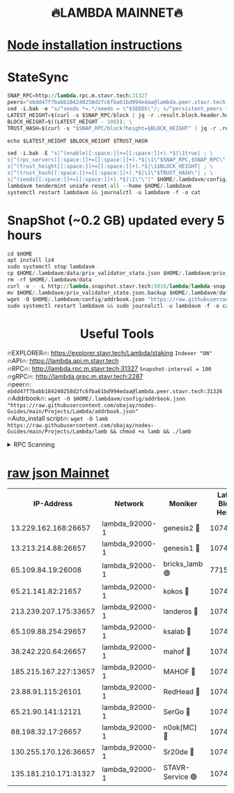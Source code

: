 <h1 align="center"> 🔥LAMBDA MAINNET🔥</h1>


[Node installation instructions](https://github.com/obajay/nodes-Guides/tree/main/Projects/Lambda)
=


# StateSync
```python
SNAP_RPC=http://lambda.rpc.m.stavr.tech:31327
peers="ebdd47f7babb184240258d2fc6fba61bd994edaa@lambda.peer.stavr.tech:31326" 
sed -i.bak -e "s/^seeds *=.*/seeds = \"$SEEDS\"/; s/^persistent_peers *=.*/persistent_peers = \"$PEERS\"/" $HOME/.lambdavm/config/config.toml
LATEST_HEIGHT=$(curl -s $SNAP_RPC/block | jq -r .result.block.header.height); \
BLOCK_HEIGHT=$((LATEST_HEIGHT - 100)); \
TRUST_HASH=$(curl -s "$SNAP_RPC/block?height=$BLOCK_HEIGHT" | jq -r .result.block_id.hash)

echo $LATEST_HEIGHT $BLOCK_HEIGHT $TRUST_HASH

sed -i.bak -E "s|^(enable[[:space:]]+=[[:space:]]+).*$|\1true| ; \
s|^(rpc_servers[[:space:]]+=[[:space:]]+).*$|\1\"$SNAP_RPC,$SNAP_RPC\"| ; \
s|^(trust_height[[:space:]]+=[[:space:]]+).*$|\1$BLOCK_HEIGHT| ; \
s|^(trust_hash[[:space:]]+=[[:space:]]+).*$|\1\"$TRUST_HASH\"| ; \
s|^(seeds[[:space:]]+=[[:space:]]+).*$|\1\"\"|" $HOME/.lambdavm/config/config.toml
lambdavm tendermint unsafe-reset-all --home $HOME/.lambdavm
systemctl restart lambdavm && journalctl -u lambdavm -f -o cat

```
# SnapShot (~0.2 GB) updated every 5 hours
```python
cd $HOME
apt install lz4
sudo systemctl stop lambdavm
cp $HOME/.lambdavm/data/priv_validator_state.json $HOME/.lambdavm/priv_validator_state.json.backup
rm -rf $HOME/.lambdavm/data
curl -o - -L http://lambda.snapshot.stavr.tech:5016/lambda/lambda-snap.tar.lz4 | lz4 -c -d - | tar -x -C $HOME/.lambdavm --strip-components 2
mv $HOME/.lambdavm/priv_validator_state.json.backup $HOME/.lambdavm/data/priv_validator_state.json
wget -O $HOME/.lambdavm/config/addrbook.json "https://raw.githubusercontent.com/obajay/nodes-Guides/main/Projects/Lambda/addrbook.json"
sudo systemctl restart lambdavm && sudo journalctl -u lambdavm -f -o cat
```
 <h1 align="center"> Useful Tools</h1>

🔥EXPLORER🔥:      https://explorer.stavr.tech/Lambda/staking	        `Indexer "ON"` \
🔥API🔥: 			 		 https://lambda.api.m.stavr.tech \
🔥RPC🔥:           http://lambda.rpc.m.stavr.tech:31327	              `Snapshot-interval = 100` \
🔥gRPC🔥:          http://lambda.grpc.m.stavr.tech:2287 \
🔥peer🔥:					 `ebdd47f7babb184240258d2fc6fba61bd994edaa@lambda.peer.stavr.tech:31326` \
🔥Addrbook🔥:    ```wget -O $HOME/.lambdavm/config/addrbook.json "https://raw.githubusercontent.com/obajay/nodes-Guides/main/Projects/Lambda/addrbook.json"``` \
🔥Auto_install script🔥: ```wget -O lamb https://raw.githubusercontent.com/obajay/nodes-Guides/main/Projects/Lambda/lamb && chmod +x lamb && ./lamb```


<details>
<summary>RPC Scanning</summary>

<h2 align="center"> We scan nodes in real time every 4 hours. And we provide the final result of RPC endpoints.
We cannot influence the operation of these nodes in any way. </h2>


```python
If Voting Power is higher than 0 --> then the Node is a validator of the network and may be subject to attack and be a potential threat to the chain.
```
```python
We marked such validators with a red symbol
```

</details>

[raw json Mainnet](https://rpc-check.lambm.stavr.tech/lambm/rpc-lambm-result.json)
=


<table><tr><th>IP-Address</th><th>Network</th><th>Moniker</th><th>Latest Block Height</th><th>Earliest Block Height</th><th>Catching Up</th><th>Tx Index</th><th>Voting Power</th><th>Scan Time</th></tr><tr><td>13.229.162.168:26657</td><td>lambda_92000-1</td><td>genesis2 🔴</td><td>10747304</td><td>1</td><td>False</td><td>on</td><td>16647211</td><td>2023-12-25T12:18:39.351677144UTC</td></tr><tr><td>13.213.214.88:26657</td><td>lambda_92000-1</td><td>genesis1 🔴</td><td>10747304</td><td>1</td><td>False</td><td>on</td><td>107835</td><td>2023-12-25T12:18:43.513788253UTC</td></tr><tr><td>65.109.84.19:26008</td><td>lambda_92000-1</td><td>bricks_lamb 🟢</td><td>7715743</td><td>7581001</td><td>False</td><td>on</td><td>0</td><td>2023-12-25T12:18:52.561492007UTC</td></tr><tr><td>65.21.141.82:21657</td><td>lambda_92000-1</td><td>kokos 🔴</td><td>10747305</td><td>7716001</td><td>False</td><td>off</td><td>546765</td><td>2023-12-25T12:18:45.881621425UTC</td></tr><tr><td>213.239.207.175:33657</td><td>lambda_92000-1</td><td>landeros 🔴</td><td>10747302</td><td>8136001</td><td>False</td><td>off</td><td>1051162</td><td>2023-12-25T12:18:33.626517262UTC</td></tr><tr><td>65.109.88.254:29657</td><td>lambda_92000-1</td><td>ksalab 🔴</td><td>10747305</td><td>8715001</td><td>False</td><td>on</td><td>504102</td><td>2023-12-25T12:18:48.774225976UTC</td></tr><tr><td>38.242.220.64:26657</td><td>lambda_92000-1</td><td>mahof 🔴</td><td>10747300</td><td>10131001</td><td>False</td><td>off</td><td>770350</td><td>2023-12-25T12:18:26.869722780UTC</td></tr><tr><td>185.215.167.227:13657</td><td>lambda_92000-1</td><td>MAHOF 🔴</td><td>10747304</td><td>10134001</td><td>False</td><td>on</td><td>2051510</td><td>2023-12-25T12:18:42.618342313UTC</td></tr><tr><td>23.88.91.115:26101</td><td>lambda_92000-1</td><td>RedHead 🔴</td><td>10747302</td><td>10647302</td><td>False</td><td>off</td><td>553202</td><td>2023-12-25T12:18:34.282577636UTC</td></tr><tr><td>65.21.90.141:12121</td><td>lambda_92000-1</td><td>SerGo 🔴</td><td>10747306</td><td>10647306</td><td>False</td><td>off</td><td>10571715</td><td>2023-12-25T12:18:49.103229026UTC</td></tr><tr><td>88.198.32.17:26657</td><td>lambda_92000-1</td><td>n0ok[MC] 🔴</td><td>10747307</td><td>10647307</td><td>False</td><td>off</td><td>1578630</td><td>2023-12-25T12:18:52.205712788UTC</td></tr><tr><td>130.255.170.126:36657</td><td>lambda_92000-1</td><td>Sr20de 🔴</td><td>10747302</td><td>10715001</td><td>False</td><td>off</td><td>671452</td><td>2023-12-25T12:18:34.049709508UTC</td></tr><tr><td>135.181.210.171:31327</td><td>lambda_92000-1</td><td>STAVR-Service 🟢</td><td>10747305</td><td>10746501</td><td>False</td><td>on</td><td>0</td><td>2023-12-25T12:18:48.326595433UTC</td></tr></table>

